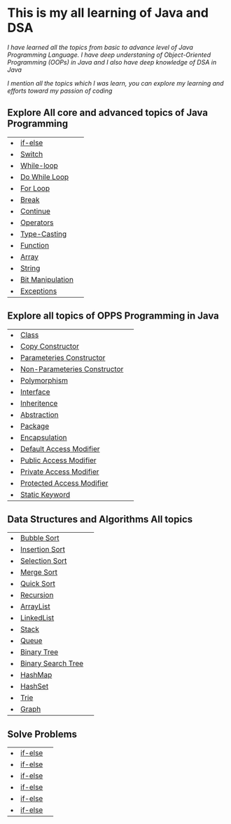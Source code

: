 # This is my all learning of Java and DSA
<p><i>I have learned all the topics from basic to advance level of Java Programming Language. I have deep understaning of Object-Oriented Programming (OOPs) in Java and I also have deep knowledge of DSA in Java</i></p>

<p><i>I mention all the topics which I was learn, you can explore my learning and efforts toward my passion of coding</i></p>

## Explore All core and advanced topics of Java Programming

<table>
  <tr>
    <td>
      <il>
        <li><a href ="https://github.com/Arinyadav1/Java-and-DSA/blob/main/Java%20Core%20Topics/if_else.java">if-else</a></li>
      </il>
    </td>
    <td>
      <p><i></p>
    </td>
  </tr>


  <tr>
    <td>
      <il>
        <li><a href ="https://github.com/Arinyadav1/Java-and-DSA/blob/main/Java%20Core%20Topics/Java_Switch.java">Switch</a></li>
      </il>
    </td>
    <td>
      <p><i></p>
    </td>
  </tr>



  <tr>
    <td>
      <il>
        <li><a href ="https://github.com/Arinyadav1/Java-and-DSA/blob/main/Java%20Core%20Topics/while_loop.java">While-loop</a></li>
      </il>
    </td>
    <td>
      <p><i></p>
    </td>
  </tr>


  <tr>
    <td>
      <il>
        <li><a href ="https://github.com/Arinyadav1/Java-and-DSA/blob/main/Java%20Core%20Topics/do_while_loop.java">Do While Loop</a></li>
      </il>
    </td>
    <td>
      <p><i></p>
    </td>
  </tr>


  <tr>
    <td>
      <il>
        <li><a href ="https://github.com/Arinyadav1/Java-and-DSA/blob/main/Java%20Core%20Topics/For_Loop.java">For Loop</a></li>
      </il>
    </td>
    <td>
      <p><i></p>
    </td>
  </tr>        


  <tr>
    <td>
      <il>
        <li><a href ="https://github.com/Arinyadav1/Java-and-DSA/blob/main/Java%20Core%20Topics/Break.java">Break</a></li>
      </il>
    </td>
    <td>
      <p><i></p>
    </td>
  </tr>


  <tr>
    <td>
      <il>
        <li><a href ="https://github.com/Arinyadav1/Java-and-DSA/blob/main/Java%20Core%20Topics/Continue.java">Continue</a></li>
      </il>
    </td>
    <td>
      <p><i></p>
    </td>
  </tr>


  <tr>
    <td>
      <il>
        <li><a href ="https://github.com/Arinyadav1/Java-and-DSA/blob/main/Java%20Core%20Topics/Operators.java">Operators</a></li>
      </il>
    </td>
    <td>
      <p><i></p>
    </td>
  </tr>


  <tr>
    <td>
      <il>
        <li><a href ="https://github.com/Arinyadav1/Java-and-DSA/blob/main/Java%20Core%20Topics/Type_Casting.java">Type-Casting</a></li>
      </il>
    </td>
    <td>
      <p><i></p>
    </td>
  </tr>


  <tr>
    <td>
      <il>
        <li><a href ="https://github.com/Arinyadav1/Java-and-DSA/blob/main/Java%20Core%20Topics/Function.java">Function</a></li>
      </il>
    </td>
    <td>
      <p><i></p>
    </td>
  </tr>


  <tr>
    <td>
      <il>
        <li><a href ="https://github.com/Arinyadav1/Java-and-DSA/blob/main/Java%20Core%20Topics/Java_Array.java">Array</a></li>
      </il>
    </td>
    <td>
      <p><i></p>
    </td>
  </tr>


  <tr>
    <td>
      <il>
        <li><a href ="https://github.com/Arinyadav1/Java-and-DSA/blob/main/Java%20Core%20Topics/Java_String.java">String</a></li>
      </il>
    </td>
    <td>
      <p><i></p>
    </td>
  </tr>


  <tr>
    <td>
      <il>
        <li><a href ="https://github.com/Arinyadav1/Java-and-DSA/tree/main/Binary_Program">Bit Manipulation</a></li>
      </il>
    </td>
    <td>
      <p><i></p>
    </td>
  </tr>

 <tr>
    <td>
      <il>
        <li><a href ="https://github.com/Arinyadav1/Java-and-DSA/tree/main/Exceptions">Exceptions</a></li>
      </il>
    </td>
    <td>
      <p><i></p>
    </td>
  </tr>  
     
</table>

  ## Explore all topics of OPPS Programming in Java

<table>
  <tr>
    <td>
      <il>
        <li><a href ="https://github.com/Arinyadav1/Java-and-DSA/blob/main/OOPs%20in%20Java/Oops_concept.java">Class</a></li>
      </il>
    </td>
    <td>
      <p><i></p>
    </td>
  </tr>


  <tr>
    <td>
      <il>
        <li><a href ="https://github.com/Arinyadav1/Java-and-DSA/blob/main/OOPs%20in%20Java/Copy_constructor.java">Copy Constructor</a></li>
      </il>
    </td>
    <td>
      <p><i></p>
    </td>
  </tr>


  <tr>
    <td>
      <il>
        <li><a href ="https://github.com/Arinyadav1/Java-and-DSA/blob/main/OOPs%20in%20Java/Parameters_constructor.java">Parameteries Constructor</a></li>
      </il>
    </td>
    <td>
      <p><i></p>
    </td>
  </tr>


  <tr>
    <td>
      <il>
        <li><a href ="https://github.com/Arinyadav1/Java-and-DSA/blob/main/OOPs%20in%20Java/Non_parameters_constructor.java">Non-Parameteries Constructor</a></li>
      </il>
    </td>
    <td>
      <p><i></p>
    </td>
  </tr>


  <tr>
    <td>
      <il>
        <li><a href ="https://github.com/Arinyadav1/Java-and-DSA/blob/main/OOPs%20in%20Java/Polymorphism.java">Polymorphism</a></li>
      </il>
    </td>
    <td>
      <p><i></p>
    </td>
  </tr>


  <tr>
    <td>
      <il>
        <li><a href ="https://github.com/Arinyadav1/Java-and-DSA/blob/main/OOPs%20in%20Java/Interfaces.java">Interface</a></li>
      </il>
    </td>
    <td>
      <p><i></p>
    </td>
  </tr>


  <tr>
    <td>
      <il>
        <li><a href ="https://github.com/Arinyadav1/Java-and-DSA/blob/main/OOPs%20in%20Java/Inheritance.java">Inheritence</a></li>
      </il>
    </td>
    <td>
      <p><i></p>
    </td>
  </tr>


  <tr>
    <td>
      <il>
        <li><a href ="https://github.com/Arinyadav1/Java-and-DSA/blob/main/OOPs%20in%20Java/Abstraction.java">Abstraction</a></li>
      </il>
    </td>
    <td>
      <p><i></p>
    </td>
  </tr>


<tr>
    <td>
      <il>
        <li><a href ="https://github.com/Arinyadav1/Java-and-DSA/blob/main/OOPs%20in%20Java/bank/Bank.java">Package</a></li>
      </il>
    </td>
    <td>
      <p><i></p>
    </td>
  </tr>


  <tr>
    <td>
      <il>
        <li><a href ="https://github.com/Arinyadav1/Java-and-DSA/blob/main/OOPs%20in%20Java/Encapsulation.java">Encapsulation</a></li>
      </il>
    </td>
    <td>
      <p><i></p>
    </td>
  </tr>


  <tr>
    <td>
      <il>
        <li><a href ="https://github.com/Arinyadav1/Java-and-DSA/blob/main/OOPs%20in%20Java/Default_access_modifier.java">Default Access Modifier</a></li>
      </il>
    </td>
    <td>
      <p><i></p>
    </td>
  </tr>


 <tr>
    <td>
      <il>
        <li><a href ="https://github.com/Arinyadav1/Java-and-DSA/blob/main/OOPs%20in%20Java/Public_access_modifier.java">Public Access Modifier</a></li>
      </il>
    </td>
    <td>
      <p><i></p>
    </td>
  </tr>


 <tr>
    <td>
      <il>
        <li><a href ="https://github.com/Arinyadav1/Java-and-DSA/blob/main/OOPs%20in%20Java/Private_access_modifier.java">Private Access Modifier</a></li>
      </il>
    </td>
    <td>
      <p><i></p>
    </td>
  </tr>


 <tr>
    <td>
      <il>
        <li><a href ="https://github.com/Arinyadav1/Java-and-DSA/blob/main/OOPs%20in%20Java/Protected_access_modifier.java">Protected Access Modifier</a></li>
      </il>
    </td>
    <td>
      <p><i></p>
    </td>
  </tr>


 <tr>
    <td>
      <il>
        <li><a href ="https://github.com/Arinyadav1/Java-and-DSA/blob/main/OOPs%20in%20Java/Static.java">Static Keyword</a></li>
      </il>
    </td>
    <td>
      <p><i></p>
    </td>
  </tr> 
</table>  


## Data Structures and Algorithms All topics 
<table>
 <tr>
    <td>
      <il>
        <li><a href ="https://github.com/Arinyadav1/Java-and-DSA/blob/main/Sorting_java/Bubble.java">Bubble Sort</a></li>
      </il>
    </td>
    <td>
      <p><i></p>
    </td>
  </tr>


 <tr>
    <td>
      <il>
        <li><a href ="https://github.com/Arinyadav1/Java-and-DSA/blob/main/Sorting_java/Insertion.java">Insertion Sort</a></li>
      </il>
    </td>
    <td>
      <p><i></p>
    </td>
  </tr>


 <tr>
    <td>
      <il>
        <li><a href ="https://github.com/Arinyadav1/Java-and-DSA/blob/main/Sorting_java/Selection.java">Selection Sort</a></li>
      </il>
    </td>
    <td>
      <p><i></p>
    </td>
  </tr>


 <tr>
    <td>
      <il>
        <li><a href ="https://github.com/Arinyadav1/Java-and-DSA/blob/main/Advance_Sorting/Merge_sort.java">Merge Sort</a></li>
      </il>
    </td>
    <td>
      <p><i></p>
    </td>
  </tr>

<tr>
    <td>
      <il>
        <li><a href ="https://github.com/Arinyadav1/Java-and-DSA/blob/main/Advance_Sorting/Quick_sort.java">Quick Sort</a></li>
      </il>
    </td>
    <td>
      <p><i></p>
    </td>
  </tr>


<tr>
    <td>
      <il>
        <li><a href ="https://github.com/Arinyadav1/Java-and-DSA/tree/main/Recursion_java">Recursion</a></li>
      </il>
    </td>
    <td>
      <p><i></p>
    </td>
  </tr>


<tr>
    <td>
      <il>
        <li><a href ="https://github.com/Arinyadav1/Java-and-DSA/tree/main/ArrayList_java">ArrayList</a></li>
      </il>
    </td>
    <td>
      <p><i></p>
    </td>
  </tr>


<tr>
    <td>
      <il>
        <li><a href ="https://github.com/Arinyadav1/Java-and-DSA/tree/main/Linked_List.java">LinkedList</a></li>
      </il>
    </td>
    <td>
      <p><i></p>
    </td>
  </tr>


<tr>
    <td>
      <il>
        <li><a href ="https://github.com/Arinyadav1/Java-and-DSA/tree/main/Stack">Stack</a></li>
      </il>
    </td>
    <td>
      <p><i></p>
    </td>
  </tr>


<tr>
    <td>
      <il>
        <li><a href ="https://github.com/Arinyadav1/Java-and-DSA/tree/main/Queue">Queue</a></li>
      </il>
    </td>
    <td>
      <p><i></p>
    </td>
  </tr>


<tr>
    <td>
      <il>
        <li><a href ="https://github.com/Arinyadav1/Java-and-DSA/tree/main/BinaryTree">Binary Tree</a></li>
      </il>
    </td>
    <td>
      <p><i></p>
    </td>
  </tr>


<tr>
    <td>
      <il>
        <li><a href ="https://github.com/Arinyadav1/Java-and-DSA/tree/main/BinarySearchTree">Binary Search Tree</a></li>
      </il>
    </td>
    <td>
      <p><i></p>
    </td>
  </tr>


<tr>
    <td>
      <il>
        <li><a href ="https://github.com/Arinyadav1/Java-and-DSA/blob/main/Hashing/Hashmap.java">HashMap</a></li>
      </il>
    </td>
    <td>
      <p><i></p>
    </td>
  </tr>


<tr>
    <td>
      <il>
        <li><a href ="https://github.com/Arinyadav1/Java-and-DSA/blob/main/Hashing/Hashset.java">HashSet</a></li>
      </il>
    </td>
    <td>
      <p><i></p>
    </td>
  </tr>

<tr>
    <td>
      <il>
        <li><a href ="https://github.com/Arinyadav1/Java-and-DSA/tree/main/Trie">Trie</a></li>
      </il>
    </td>
    <td>
      <p><i></p>
    </td>
  </tr>


<tr>
    <td>
      <il>
        <li><a href ="https://github.com/Arinyadav1/Java-and-DSA/tree/main/Graph">Graph</a></li>
      </il>
    </td>
    <td>
      <p><i></p>
    </td>
  </tr>
</table>  

## Solve Problems
<table>
<tr>
    <td>
      <il>
        <li><a href ="">if-else</a></li>
      </il>
    </td>
    <td>
      <p><i></p>
    </td>
  </tr>


<tr>
    <td>
      <il>
        <li><a href ="">if-else</a></li>
      </il>
    </td>
    <td>
      <p><i></p>
    </td>
  </tr>


<tr>
    <td>
      <il>
        <li><a href ="">if-else</a></li>
      </il>
    </td>
    <td>
      <p><i></p>
    </td>
  </tr>


<tr>
    <td>
      <il>
        <li><a href ="">if-else</a></li>
      </il>
    </td>
    <td>
      <p><i></p>
    </td>
  </tr>


<tr>
    <td>
      <il>
        <li><a href ="">if-else</a></li>
      </il>
    </td>
    <td>
      <p><i></p>
    </td>
  </tr>


<tr>
    <td>
      <il>
        <li><a href ="">if-else</a></li>
      </il>
    </td>
    <td>
      <p><i></p>
    </td>
  </tr>




</table>
